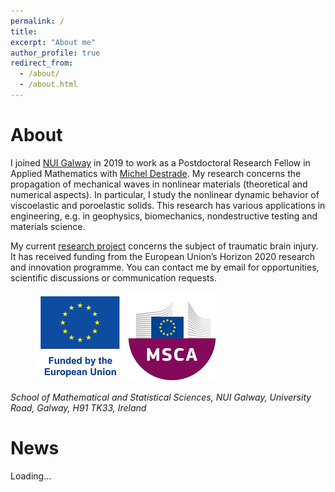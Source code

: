 ```yaml
---
permalink: /
title:
excerpt: "About me"
author_profile: true
redirect_from: 
  - /about/
  - /about.html
---
```


About
======

I joined [NUI Galway](http://www.nuigalway.ie/our-research/people/mathematics-statistics-and-applied-mathematics/haroldberjamin/) in 2019 to work as a Postdoctoral Research Fellow in Applied Mathematics with [Michel Destrade](http://www.maths.nuigalway.ie/~destrade/). My research concerns the propagation of mechanical waves in nonlinear materials (theoretical and numerical aspects). In particular, I study the nonlinear dynamic behavior of viscoelastic and poroelastic solids. This research has various applications in engineering, e.g. in geophysics, biomechanics, nondestructive testing and materials science.

My current [research project](https://cordis.europa.eu/project/id/101023950) concerns the subject of traumatic brain injury. It has received funding from the European Union’s Horizon 2020 research and innovation programme. You can contact me by email for opportunities, scientific discussions or communication requests.

<figure>
  <img src='/images/Logo_EU_V.png' alt="EU emblem" width="143" height="143" alt="EU Funding">
  <img src='/images/Logo_MC.png' alt="MSCA logo" width="143" height="143" alt="MSCA">
</figure>

<address>
School of Mathematical and Statistical Sciences,
NUI Galway,
University Road,
Galway,
H91 TK33,
Ireland<br>
</address>

News
======

<div id="body">
<div id="feedControl">Loading...</div>
</div>